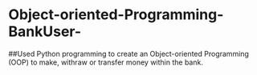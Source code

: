 # Object-oriented-Programming-BankUser-

##Used Python programming to create an Object-oriented Programming (OOP) to make, withraw or transfer money within the bank.
